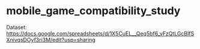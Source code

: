 # mobile_game_compatibility_study

Dataset: https://docs.google.com/spreadsheets/d/1X5CuEL__Qeq5bf6_vFzQtLGcBlfSXnivqsDOyf3ri3M/edit?usp=sharing
